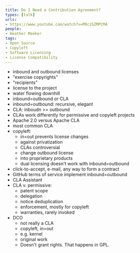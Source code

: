 ```yaml
---
title: Do I Need a Contribution Agreement?
types: [talk]
urls:
- https://www.youtube.com/watch?v=M9czSZMPCMA
people:
- Heather Meeker
tags:
- Open Source
- Copyleft
- Software Licensing
- License Compatibility
---
```


- inbound and outbound licenses
- "exercise copyrights"
- "recipients"
- license to the project
- water flowing downhill
- inbound=outbound or CLA
- inbound=outbound: recursive, elegant
- CLA: inboudn >= outbound
- CLAs work differently for permissive and copyleft projects
- Apache 2.0 versus Apache CLA
- most common CLA
- copyleft:
  - in=out prevents license changes
  - against privatization
  - CLAs controversial
  - change outbound license
  - into proprietary products
  - dual licensing doesn't work with inbound=outbound
- click-to-accept, e-mail, any way to form a contract
- GitHub terms of service implement inbound=outbound
- CLA Assistant
- CLA v. permissive:
  - patent scope
  - delegation
  - notice deduplication
  - enforcement, mostly for copyleft
  - warranties, rarely invoked
- DCO
  - not really a CLA
  - copyleft, in=out
  - e.g. kernel
  - original work
  - Doesn't grant rights. That happens in GPL.
